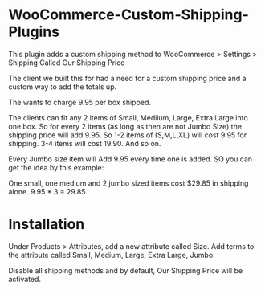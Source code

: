 WooCommerce-Custom-Shipping-Plugins
===================================

This plugin adds a custom shipping method to WooCommerce > Settings > Shipping Called Our Shipping Price

The client we built this for had a need for a custom shipping price and a custom way to add the totals up. 

The wants to charge 9.95 per box shipped.

The clients can fit any 2 items of Small, Mediium, Large, Extra Large into one box. So for every 2 items (as long as then are not Jumbo Size) the shipping price will add 9.95. So 1-2 items of (S,M,L,XL) will cost 9.95 for shipping. 3-4 items will cost 19.90. And so on. 

Every Jumbo size item will Add 9.95 every time one is added. SO you can get the idea by this example:

One small, one medium and 2 jumbo sized items cost $29.85 in shipping alone. 9.95 * 3 = 29.85

Installation
===================================

Under Products > Attributes, add a new attribute called Size. Add terms to the attribute called Small, Medium, Large, Extra Large, Jumbo.

Disable all shipping methods and by default, Our Shipping Price will be activated.
